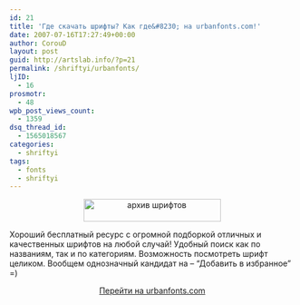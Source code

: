 ```yaml
---
id: 21
title: 'Где скачать шрифты? Как где&#8230; на urbanfonts.com!'
date: 2007-07-16T17:27:49+00:00
author: CorouD
layout: post
guid: http://artslab.info/?p=21
permalink: /shriftyi/urbanfonts/
ljID:
  - 16
prosmotr:
  - 48
wpb_post_views_count:
  - 1359
dsq_thread_id:
  - 1565018567
categories:
  - shriftyi
tags:
  - fonts
  - shriftyi
---
```

<p style="text-align: center">
  <img src="http://artslab.info/wp-content/uploads/logo.gif" alt="архив шрифтов " title="logo" width="242" height="40" class="alignnone size-full wp-image-2109" />
</p>

Хороший бесплатный ресурс с огромной подборкой отличных и качественных шрифтов на любой случай! Удобный поиск как по названиям, так и по категориям. Возможность посмотреть шрифт целиком. Вообщем однозначный кандидат на &#8211; &#8220;Добавить в избранное&#8221; =)

<p align="center">
  <a href="http://urbanfonts.com" target="_blank">Перейти на urbanfonts.com</a>
</p>